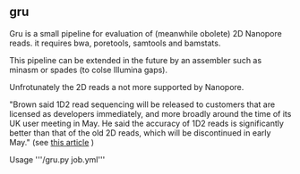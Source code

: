 ## gru 
Gru is a small pipeline for evaluation of (meanwhile obolete) 2D Nanopore reads.
it requires bwa, poretools, samtools and bamstats. 

This pipeline can be extended in the future by an assembler such as minasm or spades (to colse Illumina gaps).

Unfrotunately the 2D reads a not more supported by Nanopore.

"Brown said 1D2 read sequencing will be released to customers that are licensed as developers immediately, and more broadly around the time of its UK user meeting in May. He said the accuracy of 1D2 reads is significantly better than that of the old 2D reads, which will be discontinued in early May."
(see [this article](https://www.genomeweb.com/sequencing/oxford-nanopore-launches-gridion-x5-nanopore-sequencer-details-product-improvements) )

Usage '''/gru.py job.yml'''
